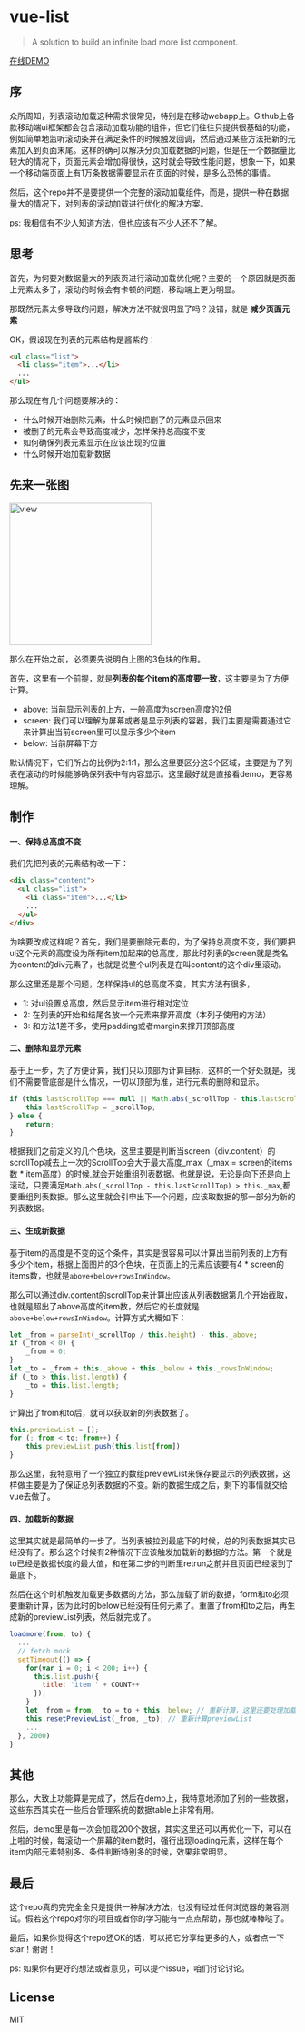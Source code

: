 # vue-list

> A solution to build an infinite load more list component.

[在线DEMO](https://hejx.herokuapp.com/vue-list/)

## 序

众所周知，列表滚动加载这种需求很常见，特别是在移动webapp上。Github上各款移动端ui框架都会包含滚动加载功能的组件，但它们往往只提供很基础的功能，例如简单地监听滚动条并在满足条件的时候触发回调，然后通过某些方法把新的元素加入到页面末尾。这样的确可以解决分页加载数据的问题，但是在一个数据量比较大的情况下，页面元素会增加得很快，这时就会导致性能问题，想象一下，如果一个移动端页面上有1万条数据需要显示在页面的时候，是多么恐怖的事情。

然后，这个repo并不是要提供一个完整的滚动加载组件，而是，提供一种在数据量大的情况下，对列表的滚动加载进行优化的解决方案。

ps: 我相信有不少人知道方法，但也应该有不少人还不了解。


## 思考

首先，为何要对数据量大的列表页进行滚动加载优化呢？主要的一个原因就是页面上元素太多了，滚动的时候会有卡顿的问题，移动端上更为明显。

那既然元素太多导致的问题，解决方法不就很明显了吗？没错，就是 **减少页面元素**

OK，假设现在列表的元素结构是酱紫的：

```html
<ul class="list">
  <li class="item">...</li>
  ...
</ul>
```

那么现在有几个问题要解决的：

* 什么时候开始删除元素，什么时候把删了的元素显示回来
* 被删了的元素会导致高度减少，怎样保持总高度不变
* 如何确保列表元素显示在应该出现的位置
* 什么时候开始加载新数据


## 先来一张图

<img src="https://github.com/Alex-fun/vue-list/blob/master/src/assets/view.png?raw=true" width="250" alt="view"/>

那么在开始之前，必须要先说明白上图的3色块的作用。

首先，这里有一个前提，就是**列表的每个item的高度要一致**，这主要是为了方便计算。

* above: 当前显示列表的上方，一般高度为screen高度的2倍
* screen: 我们可以理解为屏幕或者是显示列表的容器，我们主要是需要通过它来计算出当前screen里可以显示多少个item
* below: 当前屏幕下方

默认情况下，它们所占的比例为2:1:1，那么这里要区分这3个区域，主要是为了列表在滚动的时候能够确保列表中有内容显示。这里最好就是直接看demo，更容易理解。

## 制作

#### 一、保持总高度不变

我们先把列表的元素结构改一下：

```html
<div class="content">
  <ul class="list">
    <li class="item">...</li>
    ...
  </ul>
</div>
```

为啥要改成这样呢？首先，我们是要删除元素的，为了保持总高度不变，我们要把ul这个元素的高度设为所有item加起来的总高度，那此时列表的screen就是类名为content的div元素了，也就是说整个ul列表是在叫content的这个div里滚动。

那么这里还是那个问题，怎样保持ul的总高度不变，其实方法有很多，

* 1: 对ul设置总高度，然后显示item进行相对定位
* 2: 在列表的开始和结尾各放一个元素来撑开高度（本列子使用的方法）
* 3: 和方法1差不多，使用padding或者margin来撑开顶部高度

#### 二、删除和显示元素

基于上一步，为了方便计算，我们只以顶部为计算目标，这样的一个好处就是，我们不需要管底部是什么情况，一切以顶部为准，进行元素的删除和显示。

```js
if (this.lastScrollTop === null || Math.abs(_scrollTop - this.lastScrollTop) > this._max) {
    this.lastScrollTop = _scrollTop;
} else {
    return;
}
```

根据我们之前定义的几个色块，这里主要是判断当screen（div.content）的scrollTop减去上一次的ScrollTop会大于最大高度_max（_max = screen的items数 * item高度）的时候,就会开始重组列表数据。也就是说，无论是向下还是向上滚动，只要满足`Math.abs(_scrollTop - this.lastScrollTop) > this._max`,都要重组列表数据。那么这里就会引申出下一个问题，应该取数据的那一部分为新的列表数据。

#### 三、生成新数据

基于item的高度是不变的这个条件，其实是很容易可以计算出当前列表的上方有多少个item，根据上面图片的3个色块，在页面上的元素应该要有4 * screen的items数，也就是`above+below+rowsInWindow`。

那么可以通过div.content的scrollTop来计算出应该从列表数据第几个开始截取，也就是超出了above高度的item数，然后它的长度就是`above+below+rowsInWindow`。计算方式大概如下：

```js
let _from = parseInt(_scrollTop / this.height) - this._above;
if (_from < 0) {
    _from = 0;
}
let _to = _from + this._above + this._below + this._rowsInWindow;
if (_to > this.list.length) {
    _to = this.list.length;
}
```

计算出了from和to后，就可以获取新的列表数据了。

```js
this.previewList = [];
for (; from < to; from++) {
    this.previewList.push(this.list[from])
}
```

那么这里，我特意用了一个独立的数组previewList来保存要显示的列表数据，这样做主要是为了保证总列表数据的不变。新的数据生成之后，剩下的事情就交给vue去做了。

#### 四、加载新的数据

这里其实就是最简单的一步了。当列表被拉到最底下的时候，总的列表数据其实已经没有了。那么这个时候有2种情况下应该触发加载新的数据的方法。第一个就是to已经是数据长度的最大值，和在第二步的判断里retrun之前并且页面已经滚到了最底下。

然后在这个时机触发加载更多数据的方法，那么加载了新的数据，form和to必须要重新计算，因为此时的below已经没有任何元素了。重置了from和to之后，再生成新的previewList列表，然后就完成了。

```js
loadmore(from, to) {
  ...
  // fetch mock
  setTimeout(() => {
    for(var i = 0; i < 200; i++) {
      this.list.push({
        title: 'item ' + COUNT++
      });
    }
    let _from = from, _to = to + this._below; // 重新计算，这里还要处理加载回来的数据比below要求的还少的情况
    this.resetPreviewList(_from, _to); // 重新计算previewList
    ...
  }, 2000)
}
```

## 其他

那么，大致上功能算是完成了，然后在demo上，我特意地添加了别的一些数据，这些东西其实在一些后台管理系统的数据table上非常有用。

然后，demo里是每一次会加载200个数据，其实这里还可以再优化一下，可以在上啦的时候，每滚动一个屏幕的item数时，强行出现loading元素，这样在每个item内部元素特别多、条件判断特别多的时候，效果非常明显。

## 最后

这个repo真的完完全全只是提供一种解决方法，也没有经过任何浏览器的兼容测试。假若这个repo对你的项目或者你的学习能有一点点帮助，那也就棒棒哒了。

最后，如果你觉得这个repo还OK的话，可以把它分享给更多的人，或者点一下star！谢谢！

ps: 如果你有更好的想法或者意见，可以提个issue，咱们讨论讨论。

## License

MIT
